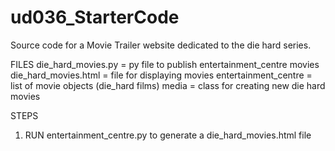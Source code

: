 # ud036_StarterCode

Source code for a Movie Trailer website dedicated to the die hard series.

FILES
die_hard_movies.py = py file to publish entertainment_centre movies
die_hard_movies.html = file for displaying movies
entertainment_centre = list of movie objects (die_hard films)
media = class for creating new die hard movies

STEPS
1. RUN entertainment_centre.py to generate a die_hard_movies.html file

